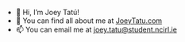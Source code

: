 - 👋 Hi, I’m Joey Tatú!
- 👀 You can find all about me at [JoeyTatu.com](https://joeytatu.com)
- 📫 You can email me at [joey.tatu@student.ncirl.ie](mailto:joey.tatu@student.ncirl.ie)

<!---
JoeyTatu/JoeyTatu is a ✨ special ✨ repository because its `README.md` (this file) appears on your GitHub profile.
You can click the Preview link to take a look at your changes.
--->
